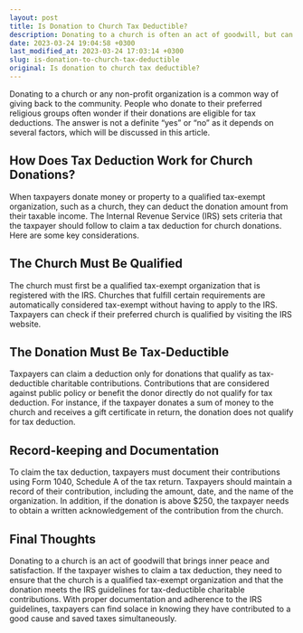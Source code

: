 ```yaml
---
layout: post
title: Is Donation to Church Tax Deductible?
description: Donating to a church is often an act of goodwill, but can you claim it as a tax deduction? Read on to find out.
date: 2023-03-24 19:04:58 +0300
last_modified_at: 2023-03-24 17:03:14 +0300
slug: is-donation-to-church-tax-deductible
original: Is donation to church tax deductible?
---
```

Donating to a church or any non-profit organization is a common way of giving back to the community. People who donate to their preferred religious groups often wonder if their donations are eligible for tax deductions. The answer is not a definite “yes” or “no” as it depends on several factors, which will be discussed in this article.

## How Does Tax Deduction Work for Church Donations?

When taxpayers donate money or property to a qualified tax-exempt organization, such as a church, they can deduct the donation amount from their taxable income. The Internal Revenue Service (IRS) sets criteria that the taxpayer should follow to claim a tax deduction for church donations. Here are some key considerations.

## The Church Must Be Qualified

The church must first be a qualified tax-exempt organization that is registered with the IRS. Churches that fulfill certain requirements are automatically considered tax-exempt without having to apply to the IRS. Taxpayers can check if their preferred church is qualified by visiting the IRS website.

## The Donation Must Be Tax-Deductible

Taxpayers can claim a deduction only for donations that qualify as tax-deductible charitable contributions. Contributions that are considered against public policy or benefit the donor directly do not qualify for tax deduction. For instance, if the taxpayer donates a sum of money to the church and receives a gift certificate in return, the donation does not qualify for tax deduction.

## Record-keeping and Documentation

To claim the tax deduction, taxpayers must document their contributions using Form 1040, Schedule A of the tax return. Taxpayers should maintain a record of their contribution, including the amount, date, and the name of the organization. In addition, if the donation is above $250, the taxpayer needs to obtain a written acknowledgement of the contribution from the church.

## Final Thoughts

Donating to a church is an act of goodwill that brings inner peace and satisfaction. If the taxpayer wishes to claim a tax deduction, they need to ensure that the church is a qualified tax-exempt organization and that the donation meets the IRS guidelines for tax-deductible charitable contributions. With proper documentation and adherence to the IRS guidelines, taxpayers can find solace in knowing they have contributed to a good cause and saved taxes simultaneously.